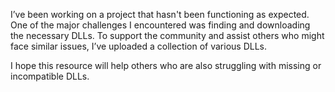 I’ve been working on a project that hasn't been functioning as expected. One of the major challenges I encountered was finding and downloading the necessary DLLs. 
To support the community and assist others who might face similar issues, I’ve uploaded a collection of various DLLs.

I hope this resource will help others who are also struggling with missing or incompatible DLLs. 
